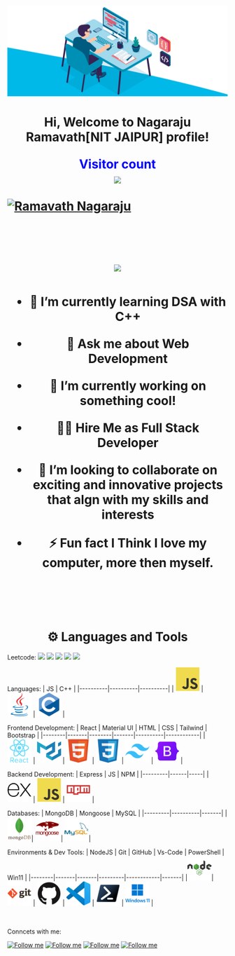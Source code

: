 [![MasterHead](00086-desk-anim-v0.3.gif)]()
<h1 align="center">
  Hi, Welcome to Nagaraju Ramavath[NIT JAIPUR] profile!
    <p align="center">
  <b style="color: blue;  ">Visitor count</b>
  <br>
  <a style="" href="https://github.com/nagarajucse036">
  <img src="https://profile-counter.glitch.me/nagarajucse036/count.svg" />
  </a>
</p>
<a style="" href="https://github.com/nagaraju036">
<p align="left"> <img src="https://avatars.githubusercontent.com/u/161068987?v=4" alt="Ramavath Nagaraju" height="160" width="160" /> </p>
</a>
<a src="https://github.com/ramavathnagaraju/ramavathnagaraju"/raw/main/00086-desk-anim-v0.3.gif

</h1>

<h1 align="center">
    <a href="https://git.io/typing-svg"><img src="https://readme-typing-svg.herokuapp.com?lines=I+am+Nagaraju+Ramavath+😉;I'm+Self-taught+Programmer;I+am+a+Full+Stack+Developer;"></a>
</h1>

  
- 🔭 I’m currently learning DSA with C++
  
- 💬 Ask me about Web Development
  
- 🔭 I’m currently working on something cool!
  
- 👨‍💻 Hire Me as Full Stack Developer
  
- 💞 I’m looking to collaborate on exciting and innovative projects that algn with my skills and interests
  
- ⚡ Fun fact I Think I love my computer, more then myself.


<br><br>

<p align="center">
  <h1 align="center">⚙ Languages and Tools</h1>
</p>
<div>
Leetcode:
<img src="https://assets.leetcode.com/static_assets/marketing/2024-50.gif" width="40px"></img>
<img src="https://assets.leetcode.com/static_assets/marketing/2023.gif" width="40px"></img>
<img src="https://assets.leetcode.com/static_assets/marketing/2023-50.gif" width="40px"></img>
<img src="https://assets.leetcode.com/static_assets/marketing/2023-100.gif" width="40px"></img>
<img src="https://leetcode.com/static/images/badges/2022/gif/2022-annual-100.gif" width="40px"></img>

 Languages:
| JS | C++ | 
|----------|----------|----------|
| <img src="https://github.com/devicons/devicon/blob/master/icons/javascript/javascript-original.svg" title="JavaScript" alt="JavaScript" width="55" height="55"/> | <img src="https://github.com/devicons/devicon/blob/master/icons/java/java-original.svg" title="java" alt="java" width="55" height="55"/> | <img src="https://github.com/devicons/devicon/blob/master/icons/c/c-original.svg" title="c"  alt="c" width="55" height="55"/> |

Frontend Development:
| React | Material UI | HTML | CSS | Tailwind | Bootstrap |
|--------|-------|--------|-------|----------|------------|
| <img src="https://github.com/devicons/devicon/blob/master/icons/react/react-original-wordmark.svg" title="react" alt="react" width="55" height="55"/> | <img src="https://github.com/devicons/devicon/blob/master/icons/materialui/materialui-original.svg" title="material ui" alt="material ui" width="55" height="55"/> | <img src="https://github.com/devicons/devicon/blob/master/icons/html5/html5-original.svg" title="html5" alt="html5" width="55" height="55"/> | <img src="https://github.com/devicons/devicon/blob/master/icons/css3/css3-original.svg" title="css" alt="css" width="55" height="55"/> | <img src="https://github.com/devicons/devicon/blob/master/icons/tailwindcss/tailwindcss-original.svg" title="tailwind"  alt="tailwind" width="55" height="55"/> |  <img src="https://github.com/devicons/devicon/blob/master/icons/bootstrap/bootstrap-original.svg" title="bootstrap"  alt="bootstrap" width="55" height="55"/> |

Backend Development:
| Express | JS | NPM |
|---------|------|-----|
| <img src="https://github.com/devicons/devicon/blob/master/icons/express/express-original.svg" title="express" alt="express" width="55" height="55"/> | <img src="https://github.com/devicons/devicon/blob/master/icons/javascript/javascript-original.svg" title="JavaScript" alt="JavaScript" width="55" height="55"/> | <img src="https://github.com/devicons/devicon/blob/master/icons/npm/npm-original-wordmark.svg" title="nodejs" alt="NodeJS" width="55" height="55"/> |

 Databases:
| MongoDB | Mongoose | MySQL | 
|---------|----------|-------|
|<img src="https://github.com/devicons/devicon/blob/master/icons/mongodb/mongodb-original-wordmark.svg" title="mongodb" alt="mongodb" width="55" height="55"/>| <img src="https://github.com/devicons/devicon/blob/master/icons/mongoose/mongoose-original-wordmark.svg" title="mongoose" alt="mongoose" width="55" height="55"/> | <img src="https://github.com/devicons/devicon/blob/master/icons/mysql/mysql-original-wordmark.svg" title="mysql" alt="mysql" width="55" height="55"/>|
</div>

Environments & Dev Tools:
| NodeJS | Git  | GitHub | Vs-Code | PowerShell | Win11 |
|--------|-------|-------|---------|------------|-------|
|<img src="https://github.com/devicons/devicon/blob/master/icons/nodejs/nodejs-original-wordmark.svg" title="nodejs" alt="NodeJS" width="55" height="55"/>| <img src="https://github.com/devicons/devicon/blob/master/icons/git/git-original-wordmark.svg" title="Git" alt="Git" width="55" height="55"/> | <img src="https://github.com/devicons/devicon/blob/master/icons/github/github-original.svg" title="github"  alt="github" width="55" height="55"/> | <img src="https://github.com/devicons/devicon/blob/master/icons/vscode/vscode-original.svg" title="vscode"  alt="vscode" width="55" height="55"/> | <img src="https://github.com/devicons/devicon/blob/master/icons/powershell/powershell-original.svg" title="powershell" alt="powershell" width="55" height="55"/> | <img src="https://github.com/devicons/devicon/blob/master/icons/windows11/windows11-original-wordmark.svg" title="windows" alt="windows" width="55" height="55"/> |
</div>


<br><br>
Conncets with me:
<!-- [![Twitter Badge](https://img.shields.io/badge/-@xyz-1ca0f1?style=flat-square&labelColor=1ca0f1&logo=twitter&logoColor=white)](https://twitter.com/) -->

[<img src="https://img.shields.io/badge/-nagaraju036-blue?style=for-the-badge&logo=Linkedin&logoColor=white" height="30" title="Follow me" />](https://www.linkedin.com/in/nagaraju-ramavath-b67460282//)
[<img src="https://img.shields.io/badge/-contact.nagarajucse036@gmail.com-c14438?style=for-the-badge&logo=Gmail&logoColor=white" height="30" title="Follow me" />](mailto:contact.nagarajucse036@gmail.com)
[<img src="https://img.shields.io/badge/-@nagaraj_rathod141_-e4405f?style=for-the-badge&labelColor=f94877&logo=instagram&logoColor=white" height="30" title="Follow me" />](https://www.instagram.com/nagaraj_rathod141/)
[<img src="https://img.shields.io/github/followers/nagaraju036?label=nagaraju036&style=social" height="32" title="Follow me" />](https://github.com/ramavathnagaraju)



<br><br>

